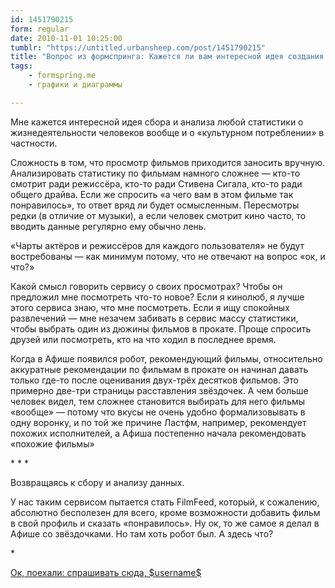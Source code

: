 ```yaml
---
id: 1451790215
form: regular
date: 2010-11-01 10:25:00
tumblr: "https://untitled.urbansheep.com/post/1451790215"
title: "Вопрос из формспринга: Кажется ли вам интересной идея создания сервиса ведения статистики по просмотренным фильмам: лента просмотров, чарты актеров и режиссеров для каждого пользователя, и т.д., что-то вроде ласт.фм для фильмов?"
tags:
    - formspring.me
    - графики и диаграммы

---
```


<p class="formspringmeAnswer">Мне кажется интересной идея сбора и анализа любой статистики о жизнедеятельности человеков вообще и о «культурном потреблении» в частности.</p>

<p>Сложность в том, что просмотр фильмов приходится заносить вручную. Анализировать статистику по фильмам намного сложнее — кто-то смотрит ради режиссёра, кто-то ради Стивена Сигала, кто-то ради общего драйва. Если же спросить «а чего вам в этом фильме так понравилось», то ответ вряд ли будет осмысленным. Пересмотры редки (в отличие от музыки), а если человек смотрит кино часто, то вводить данные регулярно ему обычно лень.</p>

<p>«Чарты актёров и режиссёров для каждого пользователя» не будут востребованы — как минимум потому, что не отвечают на вопрос «ок, и что?»</p>

<p>Какой смысл говорить сервису о своих просмотрах? Чтобы он предложил мне посмотреть что-то новое? Если я кинолюб, я лучше этого сервиса знаю, что мне посмотреть. Если я ищу спокойных развлечений — мне незачем забивать в сервис массу статистики, чтобы выбрать один из дюжины фильмов в прокате. Проще спросить друзей или посмотреть, кто на что ходил в последнее время.</p>

<p>Когда в Афише появился робот, рекомендующий фильмы, относительно аккуратные рекомендации по фильмам в прокате он начинал давать только где-то после оценивания двух-трёх десятков фильмов. Это примерно две-три страницы расставления звёздочек. А чем больше человек видел, тем сложнее становится выбирать для него фильмы «вообще» — потому что вкусы не очень удобно формализовывать в одну воронку, и по той же причине Ластфм, например, рекомендует похожих исполнителей, а Афиша постепенно начала рекомендовать «похожие фильмы»</p>

<p>* * *</p>

<p>Возвращаясь к сбору и анализу данных.</p>

<p>У нас таким сервисом пытается стать FilmFeed, который, к сожалению, абсолютно бесполезен для всего, кроме возможности добавить фильм в свой профиль и сказать «понравилось». Ну ок, то же самое я делал в Афише со звёздочками. Но там хоть робот был. А здесь что?</p>

<p>*</p>

<p class="formspringmeFooter">
    <a href="http://formspring.me/urbansheep?utm_medium=social&amp;utm_source=tumblr&amp;utm_campaign=shareanswer">Ок, поехали: спрашивать сюда, $username$</a>
</p>

